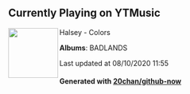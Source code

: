 ## Currently Playing on YTMusic

[<img align="left" width="100" src="https://lh3.googleusercontent.com/h9MeqIR47vj0_Xlpdb8mv_uLNFXCJY7RVtxtjShrPT8dbkllmf8mbMDk3M-rF8t_NS_adXngE2cCwe-c">](https://music.youtube.com/channel/UC3BBS0-pODIeS8QGX_qtrCg)

Halsey - Colors

**Albums**: BADLANDS

Last updated at 08/10/2020 11:55

#### Generated with [20chan/github-now](https://github.com/20chan/github-now)


<!--
**20chan/20chan** is a ✨ _special_ ✨ repository because its `README.md` (this file) appears on your GitHub profile.

Here are some ideas to get you started:

- 🔭 I’m currently working on ...
- 🌱 I’m currently learning ...
- 👯 I’m looking to collaborate on ...
- 🤔 I’m looking for help with ...
- 💬 Ask me about ...
- 📫 How to reach me: ...
- 😄 Pronouns: ...
- ⚡ Fun fact: ...
-->
